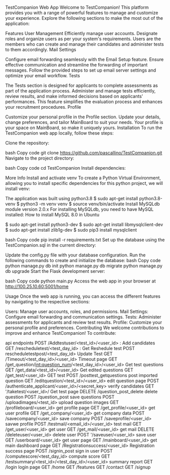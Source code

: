 TestCompanion Web App
Welcome to TestCompanion! This platform provides you with a range of powerful features to manage and customize your experience. Explore the following sections to make the most out of the application:

Features
User Management
Efficiently manage user accounts.
Designate roles and organize users as per your system's requirements.
Users are the members who can create and manage their candidates and administer tests to them accordingly.
Mail Settings

Configure email forwarding seamlessly with the Email Setup feature.
Ensure effective communication and streamline the forwarding of important messages.
Follow the provided steps to set up email server settings and optimize your email workflow.
Tests

The Tests section is designed for applicants to complete assessments as part of the application process.
Administer and manage tests efficiently, review results, and make informed decisions based on applicants' performances.
This feature simplifies the evaluation process and enhances your recruitment procedures.
Profile

Customize your personal profile in the Profile section.
Update your details, change preferences, and tailor MainBoard to suit your needs.
Your profile is your space on MainBoard, so make it uniquely yours.
Installation
To run the TestCompanion web app locally, follow these steps:

Clone the repository:

bash
Copy code
git clone https://github.com/pascallino/TestCompanion.git
Navigate to the project directory:

bash
Copy code
cd TestCompanion
Install dependencies:

More Info
Install and activate venv
To create a Python Virtual Environment, allowing you to install specific dependencies for this python project, we will install venv:

The application was built using python3.8
$ sudo apt-get install python3.8-venv
$ python3 -m venv venv
$ source venv/bin/activate
Install MySQLdb module version 2.0.x
For installing MySQLdb, you need to have MySQL installed: How to install MySQL 8.0 in Ubuntu

$ sudo apt-get install python3-dev
$ sudo apt-get install libmysqlclient-dev
$ sudo apt-get install zlib1g-dev
$ sudo pip3 install mysqlclient

bash
Copy code
pip install -r requirements.txt
Set up the database using the TestCompanion.sql in the current directory:

Update the config.py file with your database configuration.
Run the following commands to create and initialize the database:
bash
Copy code
python manage.py db init
python manage.py db migrate
python manage.py db upgrade
Start the Flask development server:

bash
Copy code
python main.py
Access the web app in your browser at http://100.25.10.60:5001/home

Usage
Once the web app is running, you can access the different features by navigating to the respective sections:

Users: Manage user accounts, roles, and permissions.
Mail Settings: Configure email forwarding and communication settings.
Tests: Administer assessments for applicants and review test results.
Profile: Customize your personal profile and preferences.
Contributing
We welcome contributions to improve and enhance TestCompanion! To contribute:



api endpoints
POST /Addtestuser/<test_id>/<user_id> : Add candidates
GET /rescheduletest/<test_day_id> : Get Reshedule test
POST rescheduletestpost/<test_day_id> Update Test
GET /Timeout/<test_day_id>/<user_id> Timeout page
GET /get_question/<int:question_num>/<test_day_id>/<user_id> Get test questions
GET /get_data/<test_id>/<user_id> Get edited questions
GET /get_test/<user_id> GET test
POST /posttest_getquestions post imported question
GET /editquestion/<test_id>/<user_id> edit question page
POST /authenticate_applicant/<user_id>/<secret_key> verify candidates
GET '/taketest/<user_id>/<key> Get test page
DELETE /question_post_delete delete question 
POST /question_post save questions
POST /uploadimages/<test_id> upload question images
GET /profileboard/<user_id> get profile page
GET /get_profile/<user_id> get user profile
GET /get_company/<user_id> get company data
POST /savecompany/<user_id> save company
POST /saveprofile/<user_id> savwe profile
POST /testmail/<email_id>/<user_id> test mail
GET /get_user/<user_id> get user 
GET /get_mail/<user_id> get mail 
DELETE /deleteuser/<user_id> delete user
POST '/saveuser/<user_id> save user
GET /userboard/<user_id> get user page
GET /mainboard/<user_id> get main dashboard page
GET /Registrationsuccess/<user_id> Registration success page 
POST /signin_post sign in user
POST /computescore/<test_day_id> compute score
GET /testsummary/<test_id>/<test_day_id>/<user_id> summary report
GET /login login page
GET /home
GET /features
GET /contact
GET /signup


